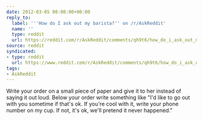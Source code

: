 ```yaml
---
date: 2012-03-05 00:00:00+00:00
reply_to:
  label: '''How do I ask out my barista?'' on /r/AskReddit'
  name: ''
  type: reddit
  url: https://reddit.com/r/AskReddit/comments/qh9t6/how_do_i_ask_out_my_barista/
source: reddit
syndicated:
- type: reddit
  url: https://www.reddit.com/r/AskReddit/comments/qh9t6/how_do_i_ask_out_my_barista/c3xler1/
tags:
- AskReddit
---
```


Write your order on a small piece of paper and give it to her instead of saying it out loud. Below your order write something like "I'd like to go out with you sometime if that's ok. If you're cool with it, write your phone number on my cup. If not, it's ok, we'll pretend it never happened."